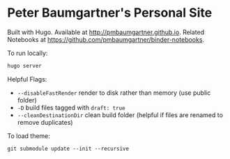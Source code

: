 # Peter Baumgartner's Personal Site

Built with Hugo. Available at http://pmbaumgartner.github.io. Related Notebooks at https://github.com/pmbaumgartner/binder-notebooks.

To run locally:

```bash
hugo server
```

Helpful Flags:

- `--disableFastRender` render to disk rather than memory (use public folder)
- `-D` build files tagged with `draft: true`
- `--cleanDestinationDir` clean build folder (helpful if files are renamed to remove duplicates)

To load theme:

`git submodule update --init --recursive`